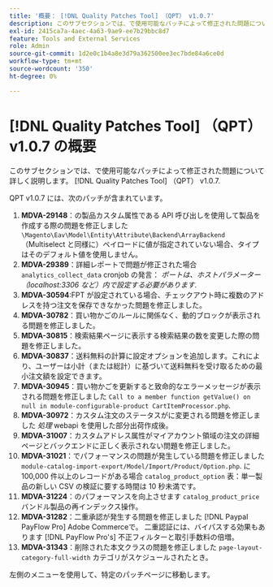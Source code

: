 ```yaml
---
title: '概要： [!DNL Quality Patches Tool] （QPT） v1.0.7'
description: このサブセクションでは、で使用可能なパッチによって修正された問題について詳しく説明します。 [!DNL Quality Patches Tool] （QPT） v1.0.7.
exl-id: 2415ca7a-4aec-4a63-9ae9-ee7b29bbc8d7
feature: Tools and External Services
role: Admin
source-git-commit: 1d2e0c1b4a8e3d79a362500ee3ec7bde84a6ce0d
workflow-type: tm+mt
source-wordcount: '350'
ht-degree: 0%

---
```


# [!DNL Quality Patches Tool] （QPT） v1.0.7 の概要

このサブセクションでは、で使用可能なパッチによって修正された問題について詳しく説明します。 [!DNL Quality Patches Tool] （QPT） v1.0.7.

QPT v1.0.7 には、次のパッチが含まれています。

1. **MDVA-29148**：の製品カスタム属性である API 呼び出しを使用して製品を作成する際の問題を修正しました `\Magento\Eav\Model\Entity\Attribute\Backend\ArrayBackend` （Multiselect と同様に）ペイロードに値が指定されていない場合、タイプはそのデフォルト値を使用しません。
1. **MDVA-29389**：詳細レポートで問題が修正された場合 `analytics_collect_data` cronjob の発言： *ポートは、ホストパラメーター（localhost:3306 など）内で設定する必要があります*.
1. **MDVA-30594**:FPT が設定されている場合、チェックアウト時に複数のアドレスを持つ注文を保存できなかった問題を修正しました。
1. **MDVA-30782**：買い物かごのルールに関係なく、動的ブロックが表示される問題を修正しました。
1. **MDVA-30815**：検索結果ページに表示する検索結果の数を変更した際の問題を修正しました。
1. **MDVA-30837**：送料無料の計算に設定オプションを追加します。これにより、ユーザーは小計（または総計）に基づいて送料無料を受け取るための最小注文額を設定できます。
1. **MDVA-30945**：買い物かごを更新すると致命的なエラーメッセージが表示される問題を修正しました `Call to a member function getValue() on null in module-configurable-product CartItemProcessor.php`.
1. **MDVA-30972**：カスタム注文のステータスがに変更される問題を修正しました *処理* webapi を使用した部分出荷作成後。
1. **MDVA-31007**：カスタムアドレス属性がマイアカウント領域の注文の詳細ページとバックエンドに正しく表示されない問題を修正しました。
1. **MDVA-31021**：でパフォーマンスの問題が発生している問題を修正しました `module-catalog-import-export/Model/Import/Product/Option.php`. に 100,000 件以上のレコードがある場合 `catalog_product_option` 表：単一製品の新しい CSV の検証に要する時間は 10 秒未満です。
1. **MDVA-31224**：のパフォーマンスを向上させます `catalog_product_price` バンドル製品の再インデックス操作。
1. **MDVA-31282**：二重承認が発生する問題を修正しました [!DNL Paypal PayFlow Pro] Adobe Commerceで。 二重認証には、バイパスする効果もあります [!DNL PayFlow Pro's] 不正フィルターと取引手数料の倍増。
1. **MDVA-31343**：削除された本文クラスの問題を修正しました `page-layout-category-full-width` カテゴリがスケジュールされたとき。

左側のメニューを使用して、特定のパッチページに移動します。
